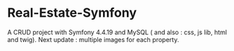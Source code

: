 # Real-Estate-Symfony
A CRUD project with Symfony 4.4.19 and MySQL ( and also : css, js lib, html and twig). Next update : multiple images for each property.
